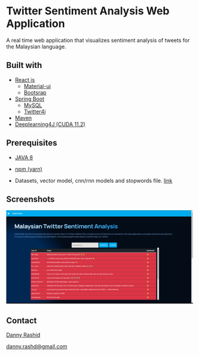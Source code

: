 # Twitter Sentiment Analysis Web Application

A real time web application that visualizes sentiment analysis of tweets for the Malaysian language.


## Built with

- [React js](https://reactjs.org/)
    - [Material-ui](https://mui.com/)
    - [Bootsrap](https://react-bootstrap.github.io/)
- [Spring Boot](https://spring.io/projects/spring-boot)
    - [MySQL](https://spring.io/guides/gs/accessing-data-mysql/)
    - [Twitter4j](https://twitter4j.org/en/index.html)
- [Maven](https://maven.apache.org/)
- [Deeplearning4J (CUDA 11.2)](https://deeplearning4j.konduit.ai/multi-project/explanation/configuration/backends/cudnn)

## Prerequisites

- [JAVA 8](https://www.oracle.com/java/technologies/java8.html)
- [npm (yarn)](https://www.npmjs.com/package/yarn)

- Datasets, vector model, cnn/rnn models and stopwords file. [link](https://drive.google.com/drive/folders/1NgGRI2Hv6fmc2kRz35R5ej0L3QNDlIkT?usp=sharing)

## Screenshots

<img src="public/screenshot.png" alt="Web app screenshot" width="500" height="250">


## Contact
[Danny Rashid](https://www.linkedin.com/in/dannyrashd/)

[danny.rashd@gmail.com](mailto:dannyrashd@gmail.com)
